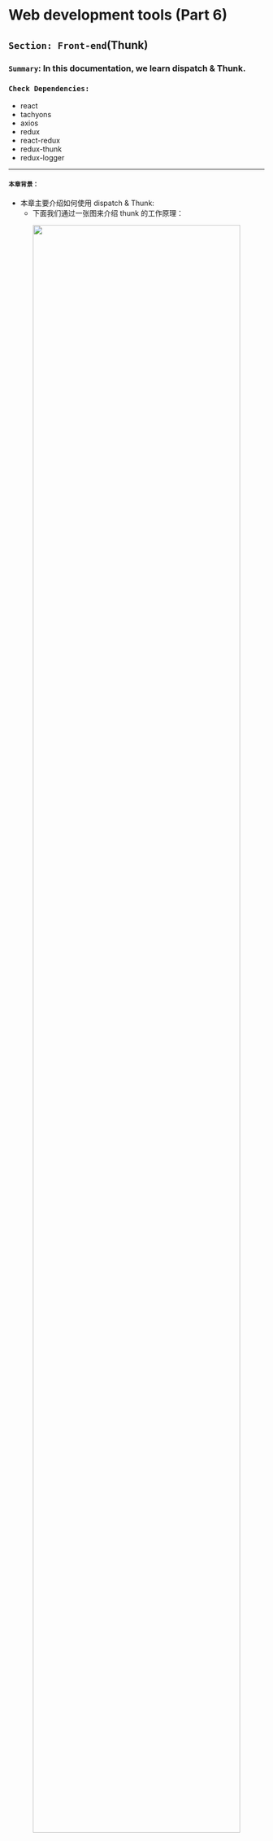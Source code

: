 # Web development tools (Part 6)

## `Section: Front-end`(Thunk)

### `Summary`: In this documentation, we learn dispatch & Thunk.

### `Check Dependencies:`

- react
- tachyons
- axios
- redux
- react-redux
- redux-thunk
- redux-logger

------------------------------------------------------------

#### `本章背景：`
- 本章主要介绍如何使用 dispatch & Thunk:
    - 下面我们通过一张图来介绍 thunk 的工作原理：

<p align="center">
<img src="../assets/w23.png" width=90%>
</p>

- 本章最重要的几个观点：
  1. `actionCreator`实际上就是一个生成 `object` 的 `fucntion`，`action`实际上就是一个 `object`，这个认识很重要。
  2. 一个很重要的认识是，`thunkMiddleware` 是一个使用在 `redux` 中的中间件，目的是为了将函数打包，简化 `component` 的代码，起锦上添花的作用。所以 `thunkMiddleware` 完全可以不使用，且只使用在 `redux` 中，`react` 用不到。
  3. Within our thunk function, we can perform all the side effects and AJAX we want. When we're done performing side effects, it is very likely that we will end up dispatching another action (or even another thunk), and the process repeats. __`(Important)`__
  4. 大胆的想象，在一个 thunk 里面引用的 `dispatch` 的参数也是一个 `function` ，这就成为了嵌套的 `thunk` 。


### `Brief Contents & codes position`
- 6.1 How to use `dispatch`?
- 6.2 How to make async action without thunk middleware？
- 6.3 How to set up thunk middleware?

------------------------------------------------------------

### `Step1: How to use "dispatch"?`

- Edition 1:
  1. Set up:

  ```js
  import { createStore } from 'redux';

  const WRITE_MESSAGE = 'WRITE_MESSAGE';

  export const writeMessage = (inputContent) => {
      return {
          type: WRITE_MESSAGE,
          payload: inputContent,
      };
  }

  const initialState = {
      newMessageEntry: '',
  }

  const reducer = (state = initialState, action) => {
    switch (action.type) {
        case WRITE_MESSAGE:
            return { ...state, newMessageEntry: action.payload };
        default:
            return state;
    }
  }

  export default createStore(reducer);
  ```

  2. Execute the action by using `dispatch`

    ```js
    import React, { Component } from 'react';
    import store from '../store';
    import { writeMessage, postMessage } from '../store';
    import axios from 'axios';
    import socket from '../socket'


    export default class NewMessageEntry extends Component {
      constructor() {
        super();
        this.state = store.getState();
      }

      componentDidMount() {
        this.unsubscribe = store.subscribe(() => this.setState(store.getState()));
      }

      componentWillUnmount() {
        this.unsubscribe();
      }

      handleChange = (evt) => {
        store.dispatch(writeMessage(evt.target.value))
      }

      handleSubmit = (evt) => {
        event.preventDefault();
        const content = this.state.newMessageEntry;
        const channelId = this.props.channelId;

        store.dispatch(postMessage(content, channelId, this.state.nameEntry))
      }

      render() {
        return (
          <form id="new-message-form" onSubmit={this.handleSubmit}>
            <div className="input-group input-group-lg">
              <input
                className="form-control"
                type="text"
                name="content"
                placeholder="Say something nice..."
                value={this.state.newMessageEntry}
                onChange={this.handleChange}
              />
              <span className="input-group-btn">
                <button className="btn btn-default" type="submit">Chat!</button>
              </span>
            </div>
          </form>
        );
      }
    }
    ```

#### `Comment:`
1. 核心代码：
```jsx
export const writeMessage = (inputContent) => {
    return {
        type: WRITE_MESSAGE,
        payload: inputContent,
    };
}

handleChange = (evt) => {
    store.dispatch(writeMessage(evt.target.value))
}

// ...
onChange={this.handleChange}
```
2. 解说：
  - 用户输入，引发 `onChange` 对应的函数 `handleChange`;
  - `onChange` 引发时会产生一个变量，可以命名为 `evt` 或 `event`，这个变量自动注入 `handleChange` 需要的第一个参数中，输入的变量值为 `evt.target.value`。

  - 执行：
    ```jsx
    store.dispatch(writeMessage(evt.target.value));
    ```
    先执行：
    ```jsx
    writeMessage(evt.target.value);
    ```
    实际得到：
    ```jsx
    store.dispatch({
      type: WRITE_MESSAGE,
      payload: evt.target.value,
    });
    ```
  
3. dispatch:
  - 在这里，`dispatch` 的参数其实是一个 `object`，所以最原始的方法是不用定义 action，而是写成：

  ```jsx
  handleChange = (evt) => {
    store.dispatch({
      type: WRITE_MESSAGE,
      payload: evt.target.value,
    });
  }
  ```

  - 由以上可知，`actionCreator`实际上就是一个生成 `object` 的 `fucntion`，`action`实际上就是一个 `object`，这个认识很重要。

  - 当 `dispatch` 把 `object` 派送出去之后，`reducer`就自动接受这个`object`，然后改变对应的 `state`。

  - 在没有 `thunkMiddleware` 的情况下，`dispatch` 的作用只是用来传递一个 `object` 到 `reducer`.

### `Step2: How to make async action without thunk middleware？`
- Edition 2:
  1. Set up:

  ```js
  import { createStore } from 'redux';

  const GOT_MESSAGES_FROM_SERVER = 'GOT_MESSAGES_FROM_SERVER';

  export const gotMessagesFromServer = (messages) => {
      return {
          type: GOT_MESSAGES_FROM_SERVER,
          payload: messages,
      }
  }

  const initialState = {
    messages: []
  }

  const reducer = (state = initialState, action) => {
    switch (action.type) {
        case GOT_MESSAGES_FROM_SERVER:
            return { ...state, messages: [...action.payload] };
        default:
            return state;
    }
  }
  ```
2. Execute the async action by using `dispatch`.

    ```jsx
    import React, { Component } from 'react';
    import Message from './Message';
    import NewMessageEntry from './NewMessageEntry';
    import axios from 'axios';
    import store from '../store';
    import { gotMessagesFromServer } from '../store';

    export default class MessagesList extends Component {

      constructor() {
        super();
        this.state = store.getState();
      }

      componentDidMount() {
        axios.get('/api/messages')
          .then(res => res.data)
          .then(messages => store.dispatch(gotMessagesFromServer(messages)));

        this.unsubscribe = store.subscribe(() => this.setState(store.getState()));
      }

      componentWillUnmount() {
        this.unsubscribe();
      }

      render() {

        const channelId = Number(this.props.match.params.channelId);
        const messages = this.state.messages;
        const filteredMessages = messages.filter(message => message.channelId === channelId);
        return (
          <div>
            <ul className="media-list">
              {filteredMessages.map(message => <Message message={message} key={message.id} />)}
            </ul>
            <NewMessageEntry channelId={channelId} />
          </div>
        );
      }
    }
    ```

#### `Comment:`
1. 核心代码：
```jsx
componentDidMount() {
  axios.get('/api/messages')
    .then(res => res.data)
    .then(messages => store.dispatch(gotMessagesFromServer(messages)));

  this.unsubscribe = store.subscribe(() => this.setState(store.getState()));
}
```

2. 解说：
  - 这里代码的意思是使用一个 promise，当完成 `axios` 的请求后，调用 `dispatch` 对获取的数据作为 `actionCreator` 的一个参数生成一个 `object`，然后用 `dispatch` 把它派发到 `reducer` 中去。

  - `4月18日更新，这里感觉不是使用一个 promise，而是一个异步函数加一个同步函数，同步函数先完成，异步函数后完成，顺序是先连接 state 后改变 state。例如，如果把代码写成这样：`
  ```jsx
  componentDidMount() {
    console.log('1=>');

    axios.get('/api/messages')
      .then(res => res.data)
      .then(messages => {
        console.log('2=>');
        store.dispatch(gotMessagesFromServer(messages))
      });

    console.log('3=>');

    this.unsubscribe = store.subscribe(() => this.setState(store.getState()));

    console.log('4=>');
  }
  ```

  #### 这样在 console 显示的结果是，`1=>3=>4=>2`。

  - 这里说明就算不用 `middleware` ，也可以完成 `async action`，然后至于为什么引入`thunkMiddleware` 是因为想把 `component` 中的函数部分简化成一个名字，然后把具体的函数代码放到一个文件统一管理。

  - 4月18日更新，以上讲法是不完全成立的，`async function` 带来的 `side effect`是不可控的，所以不用`middleware`完成`async action`的观点不成立，解决方案目前想到的是 `thunkMiddleware` 或者 `promise`。（以下例子证明 `thunkMiddleware` 不成立。）

  - 以下代码验证：

    ```jsx
    componentDidMount() {
        console.log('1');
        store.dispatch(fetchMessages());
        console.log('3');
        this.unsubscribe = store.subscribe(() => this.setState(store.getState()));
        console.log('4');
    }
    ```

 - 结果仍然是 `1=>3=>4=>2`，所以这个方法还是没能实现最开始的`顺序执行，1，2，3，4`的设想，解决这个设想需要学习 `async & promise` 的内容。


### `Step3: How to set up thunk middleware?`

- Import and apply the middleware.
```jsx
import { createStore, applyMiddleware } from 'redux';
import thunkMiddleware from 'redux-thunk';

export default createStore(reducer, applyMiddleware(thunkMiddleware));
```

- Conver the old code.

  - Previous function:
  ```jsx
  componentDidMount() {
    axios.get('/api/messages')
      .then(res => res.data)
      .then(messages => store.dispatch(gotMessagesFromServer(messages)));

    this.unsubscribe = store.subscribe(() => this.setState(store.getState()));
  }
  ```

  - New function (Thunk):
  ```jsx
  import store from '../store';

  const gotNewMessageFromServer = (message) => {
    return {
        type: GOT_NEW_MESSAGE_FROM_SERVER,
        payload: message
    };
  }

  const fetchMessages = () => {
    return (dispatch) => {
        axios.get('/api/messages')
            .then(res => res.data)
            .then(messages => dispatch(gotMessagesFromServer(messages)));
    }
  }

  componentDidMount() {
    store.dispatch(fetchMessages());

    this.unsubscribe = store.subscribe(() => this.setState(store.getState()));
  }
  ```

#### `Comment:`
```diff
- componentDidMount() {
-    axios.get('/api/messages')
-     .then(res => res.data)
-      .then(messages => store.dispatch(gotMessagesFromServer(messages)));
-    this.unsubscribe = store.subscribe(() => this.setState(store.getState()));
-  }

+ componentDidMount() {
+    store.dispatch(fetchMessages());
+    this.unsubscribe = store.subscribe(() => this.setState(store.getState()));
+  }
```
1. 主要变化是原来的 `dispatch` 只能以 `object` 为参数，引进 `thunkMiddleware` 之后 `dispatch` 可以以 `function` 为参数了，执行过程是如果 `dispatch` 的参数是 `function` 时，它会马上执行这个 `function` ，而由于这个函数是一个 `async function`，它会一直等着整个 `promise` 完成之后然后再调用 `dispatch` 一个结果（`object`）到 `reducer`。

2. 一个很重要的认识是，`thunkMiddleware` 是一个使用在 `redux` 中的中间件，目的是为了将函数打包，简化 `component` 的代码，起锦上添花的作用。所以 `thunkMiddleware` 完全可以不使用，且只使用在 `redux` 中，`react` 用不到。

3. Thunk 的英文资料整理在 `step5`。

### `Step4: My understanding.`

1. 既然 `dispatch` 是用来派发 `actionCreator` 生成的对象，那么如果按照这个逻辑，如果我有一个 `async function` 返回一个对象，是不是可以通过直接 `dispatch` 这个对象从而完成任务，而不用使用 `thunk` 来实现？按照上面的想法，我写了这个：

```jsx
export const fetchMessages = () => {
    axios.get('/api/messages')
        .then(res => res.data)
        .then(messages => {
            return {
                action: GOT_MESSAGES_FROM_SERVER,
                payload: messages,
            }
        });
}
```

2. 以上结果是行不通的，具体原因未明。应该是跟 `promise` 是 `async action` 而不能返回 `object` 有关，实际使用中，上面这个 `fetchMessages()` 返回的是 `undefined`。

3. 后续跟进，需要补充 `promise` 和 `async function` 之后，估计可以使用 `promise` 的方法来实现。


#### `Comment:`
1. 

### `Step5: More materials.`

1. With thunkMiddleware, whenever we use store.dispatch, it will be a three-step process
  1. The store checks to see if the thing we passed to `dispatch` is a regular object or a function. 
    a. If it's a function, the store invokes that function immediately and passes the `dispatch` and `getState` methods to it as arguments. Do not move on to step 2.
    b. If it's a regular object, move on to step 2.
  2. The store invokes our reducer with the action and the previous state, and sets the return value 
    as the new state.
  3. The store invokes all listeners that have been registered with it (via `store.subscribe`).

2. Before, our reducer expected an action to be a plain JavaScript object with some identifying type field. However, thunk middleware will give us a powerful new ability: instead of dispatching an action object, we can dispatch a function! When thunkMiddleware sees that we've dispatched a function instead of a regular object, it will say,

  - Hey! This isn't a regular action! It's a function! I can't give this to the reducer, `so instead I'll invoke it and pass the store's dispatch method to it, so that whenever that side effect completes or the async action resolves, they can use it to dispatch a new action with whatever data they get.` (这句很重要，middlware 里面继续处理 async function，外面依然处理同步函数！)

3. `Thunk`: a function that we can pass to "store.dispatch" if we configure our store with "thunkMiddleware". If we dispatch a thunk, the thunk middleware will invoke the function and pass the store's "dispatch" and "getState" methods to it. Thunks are a desirable place to perform side effects (like AJAX requests) because it de-clutters our components, and because `they make it easy to eventually dispatch other actions when some asynchronous behavior resolves.`(这句很重要！)

4. Within our thunk function, we can perform all the side effects and AJAX we want. When we're done performing side effects, it is very likely that we will end up dispatching another action (or even another thunk), and the process repeats.

